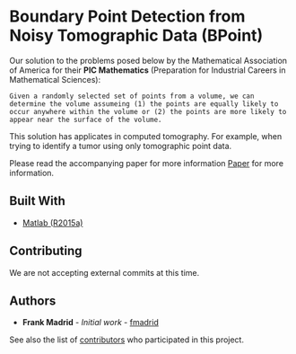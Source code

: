 # Boundary Point Detection from Noisy Tomographic Data (BPoint)

Our solution to the problems posed below by the Mathematical Association of America for their **PIC Mathematics** (Preparation
for Industrial Careers in Mathematical Sciences):

```
Given a randomly selected set of points from a volume, we can determine the volume assumeing (1) the points are equally likely to occur anywhere within the volume or (2) the points are more likely to appear near the surface of the volume.
```

This solution has applicates in computed tomography. For example, when trying to identify a tumor using only tomographic point data.

Please read the accompanying paper for more information [Paper](https://github.com/fmadrid/BoundaryPointDetection/blob/master/Documentation/BoundaryPoint.pdf) for more information.
## Built With

* [Matlab (R2015a)](https://www.mathworks.com/?s_tid=gn_logo)

## Contributing
We are not accepting external commits at this time.

## Authors
* **Frank Madrid** - *Initial work* - [fmadrid](https://github.com/fmadrid)

See also the list of [contributors](https://github.com/fmadrid/BoundaryPointDetection/contributors) who participated in 
this project.
